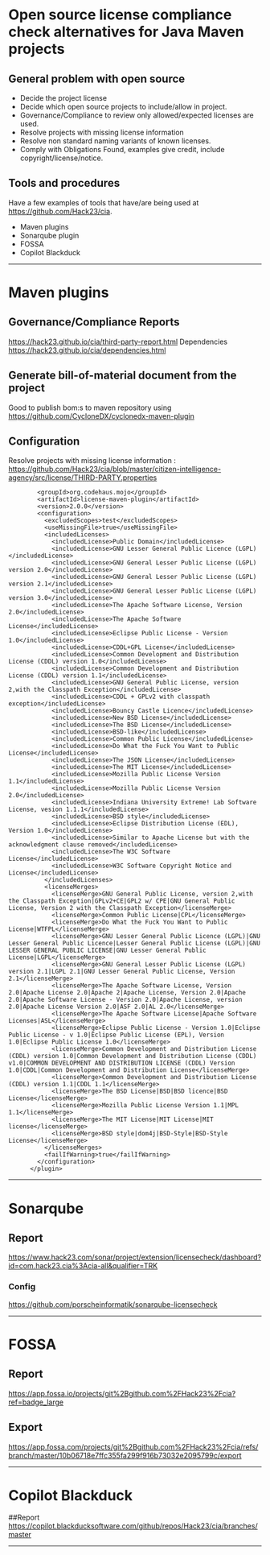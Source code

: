 # Open source license compliance check alternatives for Java Maven projects

## General problem with open source
  * Decide the project license
  * Decide which open source projects to include/allow in project.
  * Governance/Compliance to review only allowed/expected licenses are used.
  * Resolve projects with missing license information
  * Resolve non standard naming variants of known licenses.
  * Comply with Obligations Found, examples give credit, include copyright/license/notice.


## Tools and procedures
Have a few examples of tools that have/are being used at <https://github.com/Hack23/cia>.
* Maven plugins
* Sonarqube plugin
* FOSSA
* Copilot Blackduck
___


# Maven plugins

## Governance/Compliance Reports
<https://hack23.github.io/cia/third-party-report.html>
Dependencies
<https://hack23.github.io/cia/dependencies.html>

## Generate bill-of-material document from the project
Good to publish bom:s to maven repository using <https://github.com/CycloneDX/cyclonedx-maven-plugin>

## Configuration

Resolve projects with missing license information : <https://github.com/Hack23/cia/blob/master/citizen-intelligence-agency/src/license/THIRD-PARTY.properties>



```      <plugin>
        <groupId>org.codehaus.mojo</groupId>
        <artifactId>license-maven-plugin</artifactId>
        <version>2.0.0</version>
        <configuration>
          <excludedScopes>test</excludedScopes>
          <useMissingFile>true</useMissingFile>
          <includedLicenses>
            <includedLicense>Public Domain</includedLicense>
            <includedLicense>GNU Lesser General Public Licence (LGPL)</includedLicense>
            <includedLicense>GNU General Lesser Public License (LGPL) version 2.0</includedLicense>
            <includedLicense>GNU General Lesser Public License (LGPL) version 2.1</includedLicense>
            <includedLicense>GNU General Lesser Public License (LGPL) version 3.0</includedLicense>
            <includedLicense>The Apache Software License, Version 2.0</includedLicense>
            <includedLicense>The Apache Software License</includedLicense>
            <includedLicense>Eclipse Public License - Version 1.0</includedLicense>
            <includedLicense>CDDL+GPL License</includedLicense>
            <includedLicense>Common Development and Distribution License (CDDL) version 1.0</includedLicense>
            <includedLicense>Common Development and Distribution License (CDDL) version 1.1</includedLicense>
            <includedLicense>GNU General Public License, version 2,with the Classpath Exception</includedLicense>
            <includedLicense>CDDL + GPLv2 with classpath exception</includedLicense>
            <includedLicense>Bouncy Castle Licence</includedLicense>
            <includedLicense>New BSD License</includedLicense>
            <includedLicense>The BSD License</includedLicense>
            <includedLicense>BSD-like</includedLicense>
            <includedLicense>Common Public License</includedLicense>
            <includedLicense>Do What the Fuck You Want to Public License</includedLicense>
            <includedLicense>The JSON License</includedLicense>
            <includedLicense>The MIT License</includedLicense>
            <includedLicense>Mozilla Public License Version 1.1</includedLicense>
            <includedLicense>Mozilla Public License Version 2.0</includedLicense>
            <includedLicense>Indiana University Extreme! Lab Software License, vesion 1.1.1</includedLicense>
            <includedLicense>BSD style</includedLicense>
            <includedLicense>Eclipse Distribution License (EDL), Version 1.0</includedLicense>
            <includedLicense>Similar to Apache License but with the acknowledgment clause removed</includedLicense>
            <includedLicense>The W3C Software License</includedLicense>
            <includedLicense>W3C Software Copyright Notice and License</includedLicense>
          </includedLicenses>
          <licenseMerges>
            <licenseMerge>GNU General Public License, version 2,with the Classpath Exception|GPLv2+CE|GPL2 w/ CPE|GNU General Public License, Version 2 with the Classpath Exception</licenseMerge>
            <licenseMerge>Common Public License|CPL</licenseMerge>
            <licenseMerge>Do What the Fuck You Want to Public License|WTFPL</licenseMerge>
            <licenseMerge>GNU Lesser General Public Licence (LGPL)|GNU Lesser General Public Licence|Lesser General Public License (LGPL)|GNU LESSER GENERAL PUBLIC LICENSE|GNU Lesser General Public License|LGPL</licenseMerge>
            <licenseMerge>GNU General Lesser Public License (LGPL) version 2.1|LGPL 2.1|GNU Lesser General Public License, Version 2.1</licenseMerge>
            <licenseMerge>The Apache Software License, Version 2.0|Apache License 2.0|Apache 2|Apache License, Version 2.0|Apache 2.0|Apache Software License - Version 2.0|Apache License, version 2.0|Apache License Version 2.0|ASF 2.0|AL 2.0</licenseMerge>
            <licenseMerge>The Apache Software License|Apache Software Licenses|ASL</licenseMerge>
            <licenseMerge>Eclipse Public License - Version 1.0|Eclipse Public License - v 1.0|Eclipse Public License (EPL), Version 1.0|Eclipse Public License 1.0</licenseMerge>
            <licenseMerge>Common Development and Distribution License (CDDL) version 1.0|Common Development and Distribution License (CDDL) v1.0|COMMON DEVELOPMENT AND DISTRIBUTION LICENSE (CDDL) Version 1.0|CDDL|Common Development and Distribution License</licenseMerge>
            <licenseMerge>Common Development and Distribution License (CDDL) version 1.1|CDDL 1.1</licenseMerge>
            <licenseMerge>The BSD License|BSD|BSD licence|BSD License</licenseMerge>
            <licenseMerge>Mozilla Public License Version 1.1|MPL 1.1</licenseMerge>
            <licenseMerge>The MIT License|MIT License|MIT license</licenseMerge>
            <licenseMerge>BSD style|dom4j|BSD-Style|BSD-Style License</licenseMerge>
          </licenseMerges>
          <failIfWarning>true</failIfWarning>
        </configuration>
      </plugin>
```
___


# Sonarqube

## Report
<https://www.hack23.com/sonar/project/extension/licensecheck/dashboard?id=com.hack23.cia%3Acia-all&qualifier=TRK>

### Config
<https://github.com/porscheinformatik/sonarqube-licensecheck>
___



# FOSSA

## Report
<https://app.fossa.io/projects/git%2Bgithub.com%2FHack23%2Fcia?ref=badge_large>

## Export
<https://app.fossa.com/projects/git%2Bgithub.com%2FHack23%2Fcia/refs/branch/master/10b06718e7ffc355fa299f916b73032e2095799c/export>
___



# Copilot Blackduck

##Report
<https://copilot.blackducksoftware.com/github/repos/Hack23/cia/branches/master>


___
